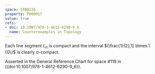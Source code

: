 ```yaml
---
space: S000116
property: P000017
value: true
refs:
- doi: 10.1007/978-1-4612-6290-9_6
  name: Counterexamples in Topology
---
```


Each line segment $L_n$ is compact and the interval $(\frac{1}{2},1] \times \{0\}$ is clearly $\sigma$-compact.

  Asserted in the General Reference Chart for space #119 in
  {{doi:10.1007/978-1-4612-6290-9_6}}.
